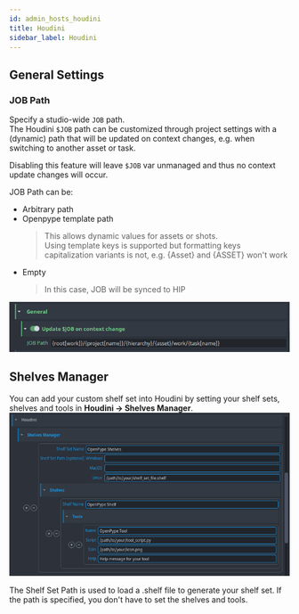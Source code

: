```yaml
---
id: admin_hosts_houdini
title: Houdini
sidebar_label: Houdini
---
```

## General Settings
### JOB Path
Specify a studio-wide `JOB` path.<br>
The Houdini `$JOB` path can be customized through project settings with a (dynamic) path that will be updated on context changes, e.g. when switching to another asset or task.

Disabling this feature will leave `$JOB` var unmanaged and thus no context update changes will occur.

JOB Path can be:
- Arbitrary path
- Openpype template path
    > This allows dynamic values for assets or shots.<br>
    > Using template keys is supported but formatting keys capitalization variants is not,
    >   e.g. {Asset} and {ASSET} won't work
- Empty
    > In this case, JOB will be synced to HIP

![update job on context change](assets/houdini/update-job-context-change.png)



## Shelves Manager
You can add your custom shelf set into Houdini by setting your shelf sets, shelves and tools in **Houdini -> Shelves Manager**.
![Custom menu definition](assets/houdini-admin_shelvesmanager.png)

The Shelf Set Path is used to load a .shelf file to generate your shelf set. If the path is specified, you don't have to set the shelves and tools.
